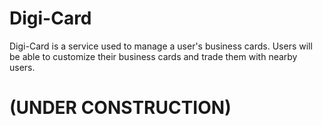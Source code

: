 # Digi-Card

Digi-Card is a service used to manage a user's business cards.  Users will be able to customize their business cards and trade them with nearby users.

# (UNDER CONSTRUCTION)